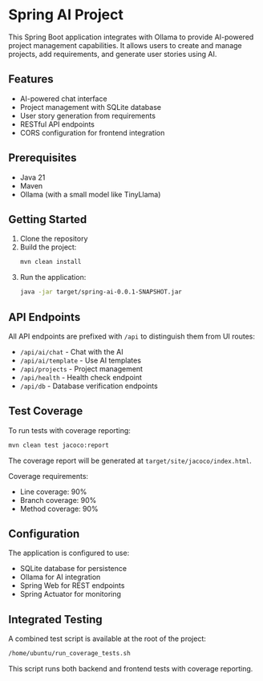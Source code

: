 # Spring AI Project

This Spring Boot application integrates with Ollama to provide AI-powered project management capabilities. It allows users to create and manage projects, add requirements, and generate user stories using AI.

## Features

- AI-powered chat interface
- Project management with SQLite database
- User story generation from requirements
- RESTful API endpoints
- CORS configuration for frontend integration

## Prerequisites

- Java 21
- Maven
- Ollama (with a small model like TinyLlama)

## Getting Started

1. Clone the repository
2. Build the project:
   ```bash
   mvn clean install
   ```
3. Run the application:
   ```bash
   java -jar target/spring-ai-0.0.1-SNAPSHOT.jar
   ```

## API Endpoints

All API endpoints are prefixed with `/api` to distinguish them from UI routes:

- `/api/ai/chat` - Chat with the AI
- `/api/ai/template` - Use AI templates
- `/api/projects` - Project management
- `/api/health` - Health check endpoint
- `/api/db` - Database verification endpoints

## Test Coverage

To run tests with coverage reporting:

```bash
mvn clean test jacoco:report
```

The coverage report will be generated at `target/site/jacoco/index.html`.

Coverage requirements:
- Line coverage: 90%
- Branch coverage: 90% 
- Method coverage: 90%

## Configuration

The application is configured to use:

- SQLite database for persistence
- Ollama for AI integration
- Spring Web for REST endpoints
- Spring Actuator for monitoring

## Integrated Testing

A combined test script is available at the root of the project:

```bash
/home/ubuntu/run_coverage_tests.sh
```

This script runs both backend and frontend tests with coverage reporting.
